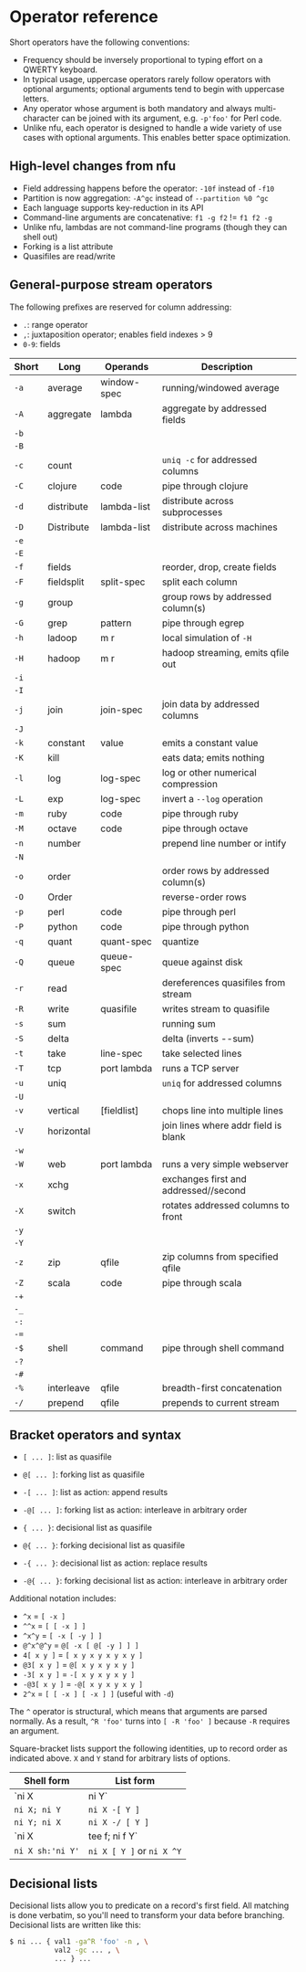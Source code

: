 # Operator reference
Short operators have the following conventions:

- Frequency should be inversely proportional to typing effort on a QWERTY
  keyboard.
- In typical usage, uppercase operators rarely follow operators with optional
  arguments; optional arguments tend to begin with uppercase letters.
- Any operator whose argument is both mandatory and always multi-character can
  be joined with its argument, e.g. `-p'foo'` for Perl code.
- Unlike nfu, each operator is designed to handle a wide variety of use cases
  with optional arguments. This enables better space optimization.

## High-level changes from nfu
- Field addressing happens before the operator: `-10f` instead of `-f10`
- Partition is now aggregation: `-A^gc` instead of `--partition %0 ^gc`
- Each language supports key-reduction in its API
- Command-line arguments are concatenative: `f1 -g f2` != `f1 f2 -g`
- Unlike nfu, lambdas are not command-line programs (though they can shell out)
- Forking is a list attribute
- Quasifiles are read/write

## General-purpose stream operators
The following prefixes are reserved for column addressing:

- `.`: range operator
- `,`: juxtaposition operator; enables field indexes > 9
- `0-9`: fields

Short   | Long          | Operands      | Description
--------|---------------|---------------|------------
`-a`    | average       | window-spec   | running/windowed average
`-A`    | aggregate     | lambda        | aggregate by addressed fields
`-b`    |               |               |
`-B`    |               |               |
`-c`    | count         |               | `uniq -c` for addressed columns
`-C`    | clojure       | code          | pipe through clojure
`-d`    | distribute    | lambda-list   | distribute across subprocesses
`-D`    | Distribute    | lambda-list   | distribute across machines
`-e`    |               |               |
`-E`    |               |               |
`-f`    | fields        |               | reorder, drop, create fields
`-F`    | fieldsplit    | split-spec    | split each column
`-g`    | group         |               | group rows by addressed column(s)
`-G`    | grep          | pattern       | pipe through egrep
`-h`    | ladoop        | m r           | local simulation of `-H`
`-H`    | hadoop        | m r           | hadoop streaming, emits qfile out
`-i`    |               |               |
`-I`    |               |               |
`-j`    | join          | join-spec     | join data by addressed columns
`-J`    |               |               |
`-k`    | constant      | value         | emits a constant value
`-K`    | kill          |               | eats data; emits nothing
`-l`    | log           | log-spec      | log or other numerical compression
`-L`    | exp           | log-spec      | invert a `--log` operation
`-m`    | ruby          | code          | pipe through ruby
`-M`    | octave        | code          | pipe through octave
`-n`    | number        |               | prepend line number or intify
`-N`    |               |               |
`-o`    | order         |               | order rows by addressed column(s)
`-O`    | Order         |               | reverse-order rows
`-p`    | perl          | code          | pipe through perl
`-P`    | python        | code          | pipe through python
`-q`    | quant         | quant-spec    | quantize
`-Q`    | queue         | queue-spec    | queue against disk
`-r`    | read          |               | dereferences quasifiles from stream
`-R`    | write         | quasifile     | writes stream to quasifile
`-s`    | sum           |               | running sum
`-S`    | delta         |               | delta (inverts --sum)
`-t`    | take          | line-spec     | take selected lines
`-T`    | tcp           | port lambda   | runs a TCP server
`-u`    | uniq          |               | `uniq` for addressed columns
`-U`    |               |               |
`-v`    | vertical      | [fieldlist]   | chops line into multiple lines
`-V`    | horizontal    |               | join lines where addr field is blank
`-w`    |               |               |
`-W`    | web           | port lambda   | runs a very simple webserver
`-x`    | xchg          |               | exchanges first and addressed//second
`-X`    | switch        |               | rotates addressed columns to front
`-y`    |               |               |
`-Y`    |               |               |
`-z`    | zip           | qfile         | zip columns from specified qfile
`-Z`    | scala         | code          | pipe through scala
`-+`    |               |               |
`-_`    |               |               |
`-:`    |               |               |
`-=`    |               |               |
`-$`    | shell         | command       | pipe through shell command
`-?`    |               |               |
`-#`    |               |               |
`-%`    | interleave    | qfile         | breadth-first concatenation
`-/`    | prepend       | qfile         | prepends to current stream

## Bracket operators and syntax
- `[ ... ]`: list as quasifile
- `@[ ... ]`: forking list as quasifile
- `-[ ... ]`: list as action: append results
- `-@[ ... ]`: forking list as action: interleave in arbitrary order

- `{ ... }`: decisional list as quasifile
- `@{ ... }`: forking decisional list as quasifile
- `-{ ... }`: decisional list as action: replace results
- `-@{ ... }`: forking decisional list as action: interleave in arbitrary order

Additional notation includes:

- `^x` = `[ -x ]`
- `^^x` = `[ [ -x ] ]`
- `^x^y` = `[ -x [ -y ] ]`
- `@^x^@^y` = `@[ -x [ @[ -y ] ] ]`
- `4[ x y ]` = `[ x y x y x y x y ]`
- `@3[ x y ]` = `@[ x y x y x y ]`
- `-3[ x y ]` = `-[ x y x y x y ]`
- `-@3[ x y ]` = `-@[ x y x y x y ]`
- `2^x` = `[ [ -x ] [ -x ] ]` (useful with `-d`)

The `^` operator is structural, which means that arguments are parsed normally.
As a result, `^R 'foo'` turns into `[ -R 'foo' ]` because `-R` requires an
argument.

Square-bracket lists support the following identities, up to record order as
indicated above. `X` and `Y` stand for arbitrary lists of options.

Shell form             | List form
-----------------------|--------------
`ni X | ni Y`          | `ni X Y`
`ni X; ni Y`           | `ni X -[ Y ]`
`ni Y; ni X`           | `ni X -/ [ Y ]`
`ni X | tee f; ni f Y` | `ni X -@[ Y ]`
`ni X sh:'ni Y'`       | `ni X [ Y ]` or `ni X ^Y`

## Decisional lists
Decisional lists allow you to predicate on a record's first field. All matching
is done verbatim, so you'll need to transform your data before branching.
Decisional lists are written like this:

```sh
$ ni ... { val1 -ga^R 'foo' -n , \
           val2 -gc ... , \
           ... } ...
```
